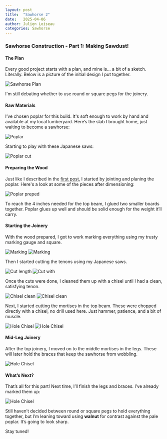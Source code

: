 ```yaml
---
layout: post
title:  "Sawhorse 2"
date:   2025-04-06
author: Julien Loiseau
categories: Sawhorse
---
```


### Sawhorse Construction - Part 1: Making Sawdust!

#### The Plan

Every good project starts with a plan, and mine is... a bit of a sketch. Literally. Below is a picture of the initial design I put together.

![Sawhorse Plan]({{site.baseurl}}/assets/posts/wood/plan_sawhorse.png)

I'm still debating whether to use round or square pegs for the joinery.

#### Raw Materials

I’ve chosen poplar for this build. It's soft enough to work by hand and available at my local lumberyard. Here’s the slab I brought home, just waiting to become a sawhorse:

![Poplar]({{site.baseurl}}/assets/posts/wood/slab.jpg)

Starting to play with these Japanese saws: 

![Poplar cut]({{site.baseurl}}/assets/posts/wood/cut_slab.jpg)


#### Preparing the Wood

Just like I described in the [first post](link-to-post), I started by jointing and planing the poplar. Here's a look at some of the pieces after dimensioning:

![Poplar preped]({{site.baseurl}}/assets/posts/wood/wood_preped.jpg)


To reach the 4 inches needed for the top beam, I glued two smaller boards together. Poplar glues up well and should be solid enough for the weight it’ll carry.

#### Starting the Joinery

With the wood prepared, I got to work marking everything using my trusty marking gauge and square. 

![Marking]({{site.baseurl}}/assets/posts/wood/marking_tool.jpg)
![Marking]({{site.baseurl}}/assets/posts/wood/marked_down.jpg)

Then I started cutting the tenons using my Japanese saws.

![Cut length]({{site.baseurl}}/assets/posts/wood/cut_length.jpg)
![Cut with]({{site.baseurl}}/assets/posts/wood/cut_width.jpg)

Once the cuts were done, I cleaned them up with a chisel until I had a clean, satisfying tenon.

![Chisel clean]({{site.baseurl}}/assets/posts/wood/clean_chisel.jpg)
![Chisel clean]({{site.baseurl}}/assets/posts/wood/clean_chisel_2.jpg)

Next, I started cutting the mortises in the top beam. These were chopped directly with a chisel, no drill used here. Just hammer, patience, and a bit of muscle.

![Hole Chisel]({{site.baseurl}}/assets/posts/wood/hole_chisel.jpg)
![Hole Chisel]({{site.baseurl}}/assets/posts/wood/first_hole.jpg)

#### Mid-Leg Joinery

After the top joinery, I moved on to the middle mortises in the legs. These will later hold the braces that keep the sawhorse from wobbling.

![Hole Chisel]({{site.baseurl}}/assets/posts/wood/middle_hole.jpg)

#### What’s Next?

That’s all for this part! Next time, I’ll finish the legs and braces. I’ve already marked them up:

![Hole Chisel]({{site.baseurl}}/assets/posts/wood/middle_piece_marked.jpg)

Still haven’t decided between round or square pegs to hold everything together, but I’m leaning toward using **walnut** for contrast against the pale poplar. It’s going to look sharp.

Stay tuned!

